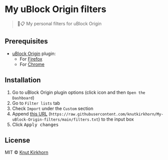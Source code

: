 # My uBlock Origin filters
> 🛑📋 My personal filters for uBlock Origin

## Prerequisites
* [uBlock Origin](https://github.com/gorhill/uBlock) plugin:
    - For [Firefox](https://addons.mozilla.org/en-US/firefox/addon/ublock-origin/)
    - For [Chrome](https://chrome.google.com/webstore/detail/ublock-origin/cjpalhdlnbpafiamejdnhcphjbkeiagm)

## Installation
1. Go to uBlock Origin plugin options (click icon and then `Open the Dashboard`)
2. Go to `Filter lists` tab
3. Check `Import` under the `Custom` section
4. Append [this URL](https://raw.githubusercontent.com/knutkirkhorn/My-uBlock-Origin-filters/main/filters.txt) (`https://raw.githubusercontent.com/knutkirkhorn/My-uBlock-Origin-filters/main/filters.txt`) to the input box
5. Click <kbd>Apply changes</kbd>

## License
MIT © [Knut Kirkhorn](https://github.com/knutkirkhorn/My-uBlock-Origin-filters/blob/main/LICENSE)